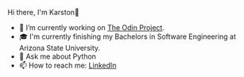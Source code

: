 
Hi there, I'm Karston👋
- 🔭 I’m currently working on [The Odin Project](https://www.theodinproject.com/).
- 🎓 I'm currently finishing my Bachelors in Software Engineering at Arizona State University.
- 💬 Ask me about Python
- 📫 How to reach me: [LinkedIn](https://www.linkedin.com/in/karston-stegall/)
<!--
**KStegall/KStegall** is a ✨ _special_ ✨ repository because its `README.md` (this file) appears on your GitHub profile.

Here are some ideas to get you started:

- 🔭 I’m currently working on ...
- 🌱 I’m currently learning ...
- 👯 I’m looking to collaborate on ...
- 🤔 I’m looking for help with ...
- 💬 Ask me about ...
- 📫 How to reach me: ...
- 😄 Pronouns: ...
- ⚡ Fun fact: ...
-->
